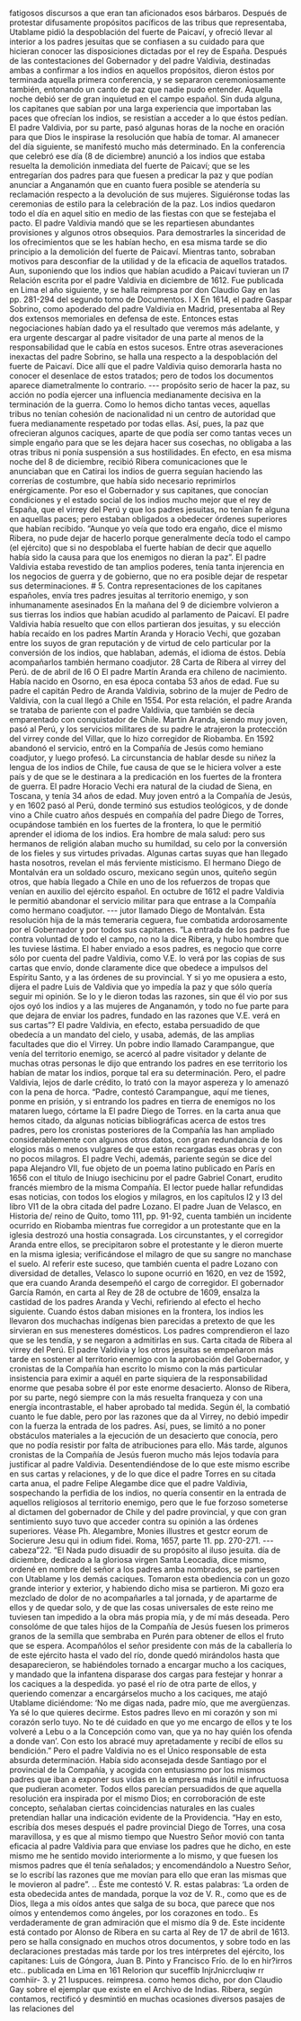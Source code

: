 fatigosos discursos a que eran tan aficionados esos bárbaros. Después de protestar difusamente propósitos pacíficos de las tribus que representaba, Utablame pidió la despoblación del fuerte de Paicaví, y ofreció llevar al interior a los padres jesuitas que se confiasen a su cuidado para que hicieran conocer las disposiciones dictadas por el rey de España. Después de las contestaciones del Gobernador y del padre Valdivia, destinadas ambas a confirmar a los indios en aquellos propósitos, dieron éstos por terminada aquella primera conferencia, y se separaron ceremoniosamente también, entonando un canto de paz que nadie pudo entender. Aquella noche debió ser de gran inquietud en el campo español. Sin duda alguna, los capitanes que sabían por una larga experiencia que importaban las paces que ofrecían los indios, se resistían a acceder a lo que éstos pedían. El padre Valdivia, por su parte, pasó algunas horas de la noche en oración para que Dios le inspirase la resolución que había de tomar. Al amanecer del día siguiente, se manifestó mucho más determinado. En la conferencia que celebró ese día (8 de diciembre) anunció a los indios que estaba resuelta la demolición inmediata del fuerte de Paicaví; que se les entregarían dos padres para que fuesen a predicar la paz y que podían anunciar a Anganamón que en cuanto fuera posible se atendería su reclamación respecto a la devolución de sus mujeres. Siguiéronse todas las ceremonias de estilo para la celebración de la paz. Los indios quedaron todo el día en aquel sitio en medio de las fiestas con que se festejaba el pacto. El padre Valdivia mandó que se les repartiesen abundantes provisiones y algunos otros obsequios. Para demostrarles la sinceridad de los ofrecimientos que se les habían hecho, en esa misma tarde se dio principio a la demolición del fuerte de Paicaví. Mientras tanto, sobraban motivos para desconfiar de la utilidad y de la eficacia de aquellos tratados. Aun, suponiendo que los indios que habían acudido a Paicaví tuvieran un l7 Relación escrita por el padre Valdivia en diciembre de 1612. Fue publicada en Lima el año siguiente, y se halla reimpresa por don Claudio Gay en las pp. 281-294 del segundo tomo de Documentos. I X En 1614, el padre Gaspar Sobrino, como apoderado del padre Valdivia en Madrid, presentaba al Rey dos extensos memoriales en defensa de este. Entonces estas negociaciones habían dado ya el resultado que veremos más adelante, y era urgente descargar al padre visitador de una parte al menos de la responsabilidad que le cabía en estos sucesos. Entre otras aseveraciones inexactas del padre Sobrino, se halla una respecto a la despoblación del fuerte de Paicaví. Dice allí que el padre Valdivia quiso demorarla hasta no conocer el desenlace de estos tratados; pero de todos los documentos aparece diametralmente lo contrario. --- propósito serio de hacer la paz, su acción no podía ejercer una influencia medianamente decisiva en la terminación de la guerra. Como lo hemos dicho tantas veces, aquellas tribus no tenían cohesión de nacionalidad ni un centro de autoridad que fuera medianamente respetado por todas ellas. Así, pues, la paz que ofrecieran algunos caciques, aparte de que podía ser como tantas veces un simple engaño para que se les dejara hacer sus cosechas, no obligaba a las otras tribus ni ponía suspensión a sus hostilidades. En efecto, en esa misma noche del 8 de diciembre, recibió Ribera comunicaciones que le anunciaban que en Catirai los indios de guerra seguían haciendo las correrías de costumbre, que había sido necesario reprimirlos enérgicamente. Por eso el Gobernador y sus capitanes, que conocían condiciones y el estado social de los indios mucho mejor que el rey de España, que el virrey del Perú y que los padres jesuitas, no tenían fe alguna en aquellas paces; pero estaban obligados a obedecer órdenes superiores que habían recibido. “Aunque yo veía que todo era engaño, dice el mismo Ribera, no pude dejar de hacerlo porque generalmente decía todo el campo (el ejército) que si no despoblaba el fuerte habían de decir que aquello había sido la causa para que los enemigos no dieran la paz”. El padre Valdivia estaba revestido de tan amplios poderes, tenía tanta injerencia en los negocios de guerra y de gobierno, que no era posible dejar de respetar sus determinaciones. # 5. Contra representaciones de los capitanes españoles, envía tres padres jesuitas al territorio enemigo, y son inhumanamente asesinados En la mañana del 9 de diciembre volvieron a sus tierras los indios que habían acudido al parlamento de Paicaví. El padre Valdivia había resuelto que con ellos partieran dos jesuitas, y su elección había recaído en los padres Martín Aranda y Horacio Vechi, que gozaban entre los suyos de gran reputación y de virtud de celo particular por la conversión de los indios, que hablaban, además, el idioma de éstos. Debía acompañarlos también hermano coadjutor. 28 Carta de Ribera al virrey del Perú. de de abril de I6 O El padre Martín Aranda era chileno de nacimiento. Había nacido en Osorno, en esa época contaba 53 años de edad. Fue su padre el capitán Pedro de Aranda Valdivia, sobrino de la mujer de Pedro de Valdivia, con la cual llegó a Chile en 1554. Por esta relación, el padre Aranda se trataba de pariente con el padre Valdivia, que también se decía emparentado con conquistador de Chile. Martín Aranda, siendo muy joven, pasó al Perú, y los servicios militares de su padre le atrajeron la protección del virrey conde del Villar, que lo hizo corregidor de Riobamba. En 1592 abandonó el servicio, entró en la Compañía de Jesús como hemiano coadjutor, y luego profesó. La circunstancia de hablar desde su niñez la lengua de los indios de Chile, fue causa de que se le hiciera volver a este país y de que se le destinara a la predicación en los fuertes de la frontera de guerra. El padre Horacio Vechi era natural de la ciudad de Siena, en Toscana, y tenía 34 años de edad. Muy joven entró a la Compañía de Jesús, y en 1602 pasó al Perú, donde terminó sus estudios teológicos, y de donde vino a Chile cuatro años después en compañía del padre Diego de Torres, ocupándose también en los fuertes de la frontera, lo que le permitió aprender el idioma de los indios. Era hombre de mala salud: pero sus hermanos de religión alaban mucho su humildad, su celo por la conversión de los fieles y sus virtudes privadas. Algunas cartas suyas que han llegado hasta nosotros, revelan el más ferviente misticismo. El hermano Diego de Montalván era un soldado oscuro, mexicano según unos, quiteño según otros, que había llegado a Chile en uno de los refuerzos de tropas que venían en auxilio del ejército español. En octubre de 1612 el padre Valdivia le permitió abandonar el servicio militar para que entrase a la Compañía como hermano coadjutor. --- jutor llamado Diego de Montalván. Esta resolución hija de la más temeraria ceguera, fue combatida ardorosamente por el Gobernador y por todos sus capitanes. “La entrada de los padres fue contra voluntad de todo el campo, no no la dice Ribera, y hubo hombre que les tuviese lástima. El haber enviado a esos padres, es negocio que corre sólo por cuenta del padre Valdivia, como V.E. lo verá por las copias de sus cartas que envío, donde claramente dice que obedece a impulsos del Espíritu Santo, y a las órdenes de su provincial. Y si yo me opusiera a esto, dijera el padre Luis de Valdivia que yo impedía la paz y que sólo quería seguir mi opinión. Se lo y le dieron todas las razones, sin que él vio por sus ojos oyó los indios y a las mujeres de Anganamón, y todo no fue parte para que dejara de enviar los padres, fundado en las razones que V.E. verá en sus cartas”? El padre Valdivia, en efecto, estaba persuadido de que obedecía a un mandato del cielo, y usaba, además, de las amplias facultades que dio el Virrey. Un pobre indio llamado Carampangue, que venía del territorio enemigo, se acercó al padre visitador y delante de muchas otras personas le dijo que entrando los padres en ese territorio los habían de matar los indios, porque tal era su determinación. Pero, el padre Valdivia, lejos de darle crédito, lo trató con la mayor aspereza y lo amenazó con la pena de horca. “Padre, contestó Carampangue, aquí me tienes, ponme en prisión, y si entrando los padres en tierra de enemigos no los mataren luego, córtame la El padre Diego de Torres. en la carta anua que hemos citado, da algunas noticias bibliográficas acerca de estos tres padres, pero los cronistas posteriores de la Compañía las han ampliado considerablemente con algunos otros datos, con gran redundancia de los elogios más o menos vulgares de que están recargadas esas obras y con no pocos milagros. El padre Vechi, además, pariente según se dice del papa Alejandro VII, fue objeto de un poema latino publicado en París en 1656 con el título de Iniugo isechicinu por el padre Gabriel Conart, erudito francés miembro de la misma Compañía. El lector puede hallar refundidas esas noticias, con todos los elogios y milagros, en los capítulos I2 y I3 del libro VI1 de la obra citada del padre Lozano. El padre Juan de Velasco, en Historia de/ reino de Quito, tomo 111, pp. 91-92, cuenta también un incidente ocurrido en Riobamba mientras fue corregidor a un protestante que en la iglesia destrozó una hostia consagrada. Los circunstantes, y el corregidor Aranda entre ellos, se precipitaron sobre el protestante y le dieron muerte en la misma iglesia; verificándose el milagro de que su sangre no manchase el suelo. Al referir este suceso, que también cuenta el padre Lozano con diversidad de detalles, Velasco lo supone ocurrió en 1620, en vez de 1592, que era cuando Aranda desempeñó el cargo de corregidor. El gobernador García Ramón, en carta al Rey de 28 de octubre de 1609, ensalza la castidad de los padres Aranda y Vechi, refiriendo al efecto el hecho siguiente. Cuando éstos daban misiones en la frontera, los indios les llevaron dos muchachas indígenas bien parecidas a pretexto de que les sirvieran en sus menesteres domésticos. Los padres comprendieron el lazo que se les tendía, y se negaron a admitirlas en sus. Carta citada de Ribera al virrey del Perú. El padre Valdivia y los otros jesuitas se empeñaron más tarde en sostener al territorio enemigo con la aprobación del Gobernador, y cronistas de la Compañía han escrito lo mismo con la más particular insistencia para eximir a aquél en parte siquiera de la responsabilidad enorme que pesaba sobre él por este enorme desacierto. Alonso de Ribera, por su parte, negó siempre con la más resuelta franqueza y con una energía incontrastable, el haber aprobado tal medida. Según él, la combatió cuanto le fue dable, pero por las razones que da al Virrey, no debió impedir con la fuerza la entrada de los padres. Así, pues, se limitó a no poner obstáculos materiales a la ejecución de un desacierto que conocía, pero que no podía resistir por falta de atribuciones para ello. Más tarde, algunos cronistas de la Compañía de Jesús fueron mucho más lejos todavía para justificar al padre Valdivia. Desentendiéndose de lo que este mismo escribe en sus cartas y relaciones, y de lo que dice el padre Torres en su citada carta anua, el padre Felipe Alegambe dice que el padre Valdivia, sospechando la perfidia de los indios, no quería consentir en la entrada de aquellos religiosos al territorio enemigo, pero que le fue forzoso someterse al dictamen del gobernador de Chile y del padre provincial, y que con gran sentimiento suyo tuvo que acceder contra su opinión a las órdenes superiores. Véase Ph. Alegambre, Monies illustres et gestcr eorum de Socierure Jesu qui in odium fidei. Roma, 1657, parte 11. pp. 270-271. --- cabeza”22. “El Nada pudo disuadir de su propósito al iluso jesuita. día de diciembre, dedicado a la gloriosa virgen Santa Leocadia, dice mismo, ordené en nombre del señor a los padres amba nombrados, se partiesen con Utablame y los demás caciques. Tomaron esta obediencia con un gozo grande interior y exterior, y habiendo dicho misa se partieron. Mi gozo era mezclado de dolor de no acompañarles a tal jornada, y de apartarme de ellos y de quedar solo, y de que las cosas universales de este reino me tuviesen tan impedido a la obra más propia mía, y de mí más deseada. Pero consolóme de que tales hijos de la Compañía de Jesús fuesen los primeros granos de la semilla que sembraba en Purén para obtener de ellos el fruto que se espera. Acompañólos el señor presidente con más de la caballería lo de este ejército hasta el vado del río, donde quedó mirándolos hasta que desaparecieron, se habiéndoles tornado a encargar mucho a los caciques, y mandado que la infantena disparase dos cargas para festejar y honrar a los caciques a la despedida. yo pasé el río de otra parte de ellos, y queriendo comenzar a encargárselos mucho a los caciques, me atajó Utablame diciéndome: ‘No me digas nada, padre mío, que me avergüenzas. Ya sé lo que quieres decirme. Estos padres llevo en mi corazón y son mi corazón serlo tuyo. No te dé cuidado en que yo me encargo de ellos y te los volveré a Lebu o a la Concepción como van, que ya no hay quién los ofenda a donde van’. Con esto los abracé muy apretadamente y recibí de ellos su bendición.” Pero el padre Valdivia no es el Único responsable de esta absurda determinación. Había sido aconsejada desde Santiago por el provincial de la Compañía, y acogida con entusiasmo por los mismos padres que iban a exponer sus vidas en la empresa más inútil e infructuosa que pudieran acometer. Todos ellos parecían persuadidos de que aquella resolución era inspirada por el mismo Dios; en corroboración de este concepto, señalaban ciertas coincidencias naturales en las cuales pretendían hallar una indicación evidente de la Providencia. “Hay en esto, escribía dos meses después el padre provincial Diego de Torres, una cosa maravillosa, y es que al mismo tiempo que Nuestro Señor movió con tanta eficacia al padre Valdivia para que enviase los padres que he dicho, en este mismo me he sentido movido interiormente a lo mismo, y que fuesen los mismos padres que él tenía señalados; y encomendándolo a Nuestro Señor, se lo escribí las razones que me movían para ello que eran las mismas que le movieron al padre”. .. Éste me contestó V. R. estas palabras: ‘La orden de esta obedecida antes de mandada, porque la voz de V. R., como que es de Dios, llega a mis oídos antes que salga de su boca, que parece que nos oímos y entendemos como ángeles, por los corazones en todo.. Es verdaderamente de gran admiración que el mismo día 9 de. Este incidente está contado por Alonso de Ribera en su carta al Rey de 17 de abril de 1613. pero se halla consignado en muchos otros documentos, y sobre todo en las declaraciones prestadas más tarde por los tres intérpretes del ejército, los capitanes: Luis de Góngora, Juan B. Pinto y Francisco Frío. de lo en hir?irros etc.. publicada en Lima en 161 Relorion qur suceffib InjrJnicrcluqiw rr comhiir- 3. y 21 Iuspuces. reimpresa. como hemos dicho, por don Claudio Gay sobre el ejemplar que existe en el Archivo de Indias. Ribera, según contamos, rectificó y desmintió en muchas ocasiones diversos pasajes de las relaciones del